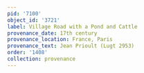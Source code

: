 ```yaml
---
pid: '7100'
object_id: '3721'
label: Village Road with a Pond and Cattle
provenance_date: 17th century
provenance_location: France, Paris
provenance_text: Jean Prioult (Lugt 2953)
order: '1408'
collection: provenance
---
```

